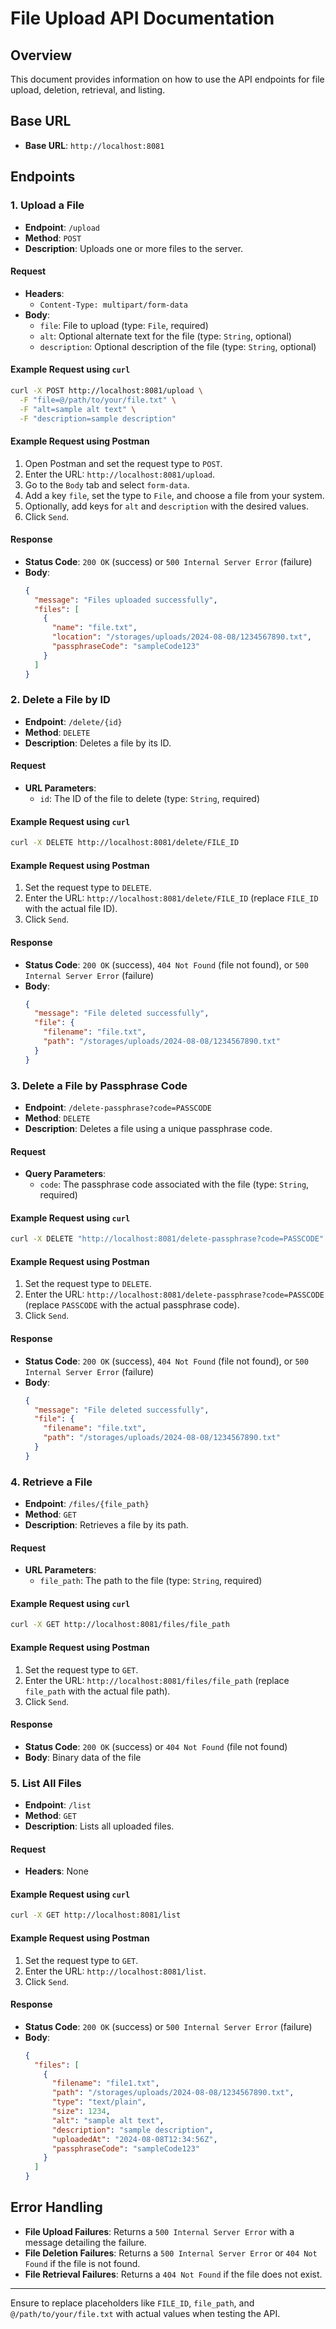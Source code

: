 # File Upload API Documentation

## Overview

This document provides information on how to use the API endpoints for file upload, deletion, retrieval, and listing.

## Base URL

- **Base URL**: `http://localhost:8081`

## Endpoints

### 1. Upload a File

- **Endpoint**: `/upload`
- **Method**: `POST`
- **Description**: Uploads one or more files to the server.

#### Request

- **Headers**:
  - `Content-Type: multipart/form-data`
- **Body**:
  - `file`: File to upload (type: `File`, required)
  - `alt`: Optional alternate text for the file (type: `String`, optional)
  - `description`: Optional description of the file (type: `String`, optional)

#### Example Request using `curl`

```sh
curl -X POST http://localhost:8081/upload \
  -F "file=@/path/to/your/file.txt" \
  -F "alt=sample alt text" \
  -F "description=sample description"
```

#### Example Request using Postman

1. Open Postman and set the request type to `POST`.
2. Enter the URL: `http://localhost:8081/upload`.
3. Go to the `Body` tab and select `form-data`.
4. Add a key `file`, set the type to `File`, and choose a file from your system.
5. Optionally, add keys for `alt` and `description` with the desired values.
6. Click `Send`.

#### Response

- **Status Code**: `200 OK` (success) or `500 Internal Server Error` (failure)
- **Body**:
  ```json
  {
    "message": "Files uploaded successfully",
    "files": [
      {
        "name": "file.txt",
        "location": "/storages/uploads/2024-08-08/1234567890.txt",
        "passphraseCode": "sampleCode123"
      }
    ]
  }
  ```

### 2. Delete a File by ID

- **Endpoint**: `/delete/{id}`
- **Method**: `DELETE`
- **Description**: Deletes a file by its ID.

#### Request

- **URL Parameters**:
  - `id`: The ID of the file to delete (type: `String`, required)

#### Example Request using `curl`

```sh
curl -X DELETE http://localhost:8081/delete/FILE_ID
```

#### Example Request using Postman

1. Set the request type to `DELETE`.
2. Enter the URL: `http://localhost:8081/delete/FILE_ID` (replace `FILE_ID` with the actual file ID).
3. Click `Send`.

#### Response

- **Status Code**: `200 OK` (success), `404 Not Found` (file not found), or `500 Internal Server Error` (failure)
- **Body**:
  ```json
  {
    "message": "File deleted successfully",
    "file": {
      "filename": "file.txt",
      "path": "/storages/uploads/2024-08-08/1234567890.txt"
    }
  }
  ```

### 3. Delete a File by Passphrase Code

- **Endpoint**: `/delete-passphrase?code=PASSCODE`
- **Method**: `DELETE`
- **Description**: Deletes a file using a unique passphrase code.

#### Request

- **Query Parameters**:
  - `code`: The passphrase code associated with the file (type: `String`, required)

#### Example Request using `curl`

```sh
curl -X DELETE "http://localhost:8081/delete-passphrase?code=PASSCODE"
```

#### Example Request using Postman

1. Set the request type to `DELETE`.
2. Enter the URL: `http://localhost:8081/delete-passphrase?code=PASSCODE` (replace `PASSCODE` with the actual passphrase code).
3. Click `Send`.

#### Response

- **Status Code**: `200 OK` (success), `404 Not Found` (file not found), or `500 Internal Server Error` (failure)
- **Body**:
  ```json
  {
    "message": "File deleted successfully",
    "file": {
      "filename": "file.txt",
      "path": "/storages/uploads/2024-08-08/1234567890.txt"
    }
  }
  ```

### 4. Retrieve a File

- **Endpoint**: `/files/{file_path}`
- **Method**: `GET`
- **Description**: Retrieves a file by its path.

#### Request

- **URL Parameters**:
  - `file_path`: The path to the file (type: `String`, required)

#### Example Request using `curl`

```sh
curl -X GET http://localhost:8081/files/file_path
```

#### Example Request using Postman

1. Set the request type to `GET`.
2. Enter the URL: `http://localhost:8081/files/file_path` (replace `file_path` with the actual file path).
3. Click `Send`.

#### Response

- **Status Code**: `200 OK` (success) or `404 Not Found` (file not found)
- **Body**: Binary data of the file

### 5. List All Files

- **Endpoint**: `/list`
- **Method**: `GET`
- **Description**: Lists all uploaded files.

#### Request

- **Headers**: None

#### Example Request using `curl`

```sh
curl -X GET http://localhost:8081/list
```

#### Example Request using Postman

1. Set the request type to `GET`.
2. Enter the URL: `http://localhost:8081/list`.
3. Click `Send`.

#### Response

- **Status Code**: `200 OK` (success) or `500 Internal Server Error` (failure)
- **Body**:
  ```json
  {
    "files": [
      {
        "filename": "file1.txt",
        "path": "/storages/uploads/2024-08-08/1234567890.txt",
        "type": "text/plain",
        "size": 1234,
        "alt": "sample alt text",
        "description": "sample description",
        "uploadedAt": "2024-08-08T12:34:56Z",
        "passphraseCode": "sampleCode123"
      }
    ]
  }
  ```

## Error Handling

- **File Upload Failures**: Returns a `500 Internal Server Error` with a message detailing the failure.
- **File Deletion Failures**: Returns a `500 Internal Server Error` or `404 Not Found` if the file is not found.
- **File Retrieval Failures**: Returns a `404 Not Found` if the file does not exist.

---

Ensure to replace placeholders like `FILE_ID`, `file_path`, and `@/path/to/your/file.txt` with actual values when testing the API.